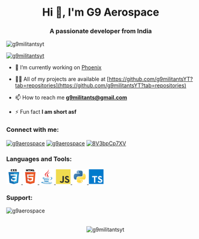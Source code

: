 <h1 align="center">Hi 👋, I'm G9 Aerospace</h1>
<h3 align="center">A passionate developer from India</h3>

<p align="left"> <img src="https://komarev.com/ghpvc/?username=g9militantsyt&label=Profile%20views&color=0e75b6&style=flat" alt="g9militantsyt" /> </p>

<p align="left"> <a href="https://github.com/ryo-ma/github-profile-trophy"><img src="https://github-profile-trophy.vercel.app/?username=g9militantsyt" alt="g9militantsyt" /></a> </p>

- 🔭 I’m currently working on [Phoenix](https://github.com/g9militantsYT/Phoenix)

- 👨‍💻 All of my projects are available at [https://github.com/g9militantsYT?tab=repositories](https://github.com/g9militantsYT?tab=repositories)

- 📫 How to reach me **g9militants@gmail.com**

- ⚡ Fun fact **I am short asf**

<h3 align="left">Connect with me:</h3>
<p align="left">
<a href="https://instagram.com/g9aerospace" target="blank"><img align="center" src="https://raw.githubusercontent.com/rahuldkjain/github-profile-readme-generator/master/src/images/icons/Social/instagram.svg" alt="g9aerospace" height="30" width="40" /></a>
<a href="https://www.youtube.com/c/g9aerospace" target="blank"><img align="center" src="https://raw.githubusercontent.com/rahuldkjain/github-profile-readme-generator/master/src/images/icons/Social/youtube.svg" alt="g9aerospace" height="30" width="40" /></a>
<a href="https://discord.gg/8V3bpCp7XV" target="blank"><img align="center" src="https://raw.githubusercontent.com/rahuldkjain/github-profile-readme-generator/master/src/images/icons/Social/discord.svg" alt="8V3bpCp7XV" height="30" width="40" /></a>
</p>

<h3 align="left">Languages and Tools:</h3>
<p align="left"> <a href="https://www.w3schools.com/css/" target="_blank" rel="noreferrer"> <img src="https://raw.githubusercontent.com/devicons/devicon/master/icons/css3/css3-original-wordmark.svg" alt="css3" width="40" height="40"/> </a> <a href="https://www.w3.org/html/" target="_blank" rel="noreferrer"> <img src="https://raw.githubusercontent.com/devicons/devicon/master/icons/html5/html5-original-wordmark.svg" alt="html5" width="40" height="40"/> </a> <a href="https://www.java.com" target="_blank" rel="noreferrer"> <img src="https://raw.githubusercontent.com/devicons/devicon/master/icons/java/java-original.svg" alt="java" width="40" height="40"/> </a> <a href="https://developer.mozilla.org/en-US/docs/Web/JavaScript" target="_blank" rel="noreferrer"> <img src="https://raw.githubusercontent.com/devicons/devicon/master/icons/javascript/javascript-original.svg" alt="javascript" width="40" height="40"/> </a> <a href="https://www.python.org" target="_blank" rel="noreferrer"> <img src="https://raw.githubusercontent.com/devicons/devicon/master/icons/python/python-original.svg" alt="python" width="40" height="40"/> </a> <a href="https://www.typescriptlang.org/" target="_blank" rel="noreferrer"> <img src="https://raw.githubusercontent.com/devicons/devicon/master/icons/typescript/typescript-original.svg" alt="typescript" width="40" height="40"/> </a> </p>

<h3 align="left">Support:</h3>
<p><a href="https://www.buymeacoffee.com/g9aerospace"> <img align="left" src="https://cdn.buymeacoffee.com/buttons/v2/default-yellow.png" height="50" width="210" alt="g9aerospace" /></a></p><br><br>

<p>&nbsp;<img align="center" src="https://github-readme-stats.vercel.app/api?username=g9militantsyt&show_icons=true&locale=en" alt="g9militantsyt" /></p>
